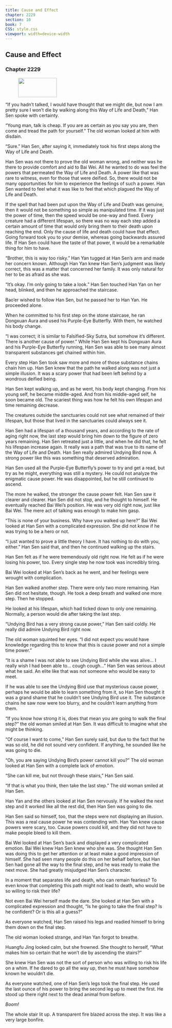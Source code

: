 ```yaml
---
title: Cause and Effect
chapter: 2229
section: 10
book: 7
CSS: style.css
viewport: width=device-width
---
```


## Cause and Effect

### Chapter 2229

<figure>
	<img src="../Images/gem.gif" alt="" id="gem" width="120" height="60" />
</figure>

“If you hadn’t talked, I would have thought that we might die, but now I am pretty sure I won’t die by walking along this Way of Life and Death,” Han Sen spoke with certainty.

“Young man, talk is cheap. If you are as certain as you say you are, then come and tread the path for yourself.” The old woman looked at him with disdain.

“Sure.” Han Sen, after saying it, immediately took his first steps along the Way of Life and Death.

Han Sen was not there to prove the old woman wrong, and neither was he there to provide comfort and aid to Bai Wei. All he wanted to do was feel the powers that permeated the Way of Life and Death. A power like that was rare to witness, even for those that were deified. So, there would not be many opportunities for him to experience the feelings of such a power. Han Sen wanted to feel what it was like to feel that which plagued the Way of Life and Death.

If the spell that had been put upon the Way of Life and Death was genuine, then it would not be something so simple as manipulated time. If it was just the power of time, then the speed would be one-way and fixed. Every creature had a different lifespan, so there was no way each step added a certain amount of time that would only bring them to their death upon reaching the end. Only the cause of life and death could have that effect. Going forward took you to your demise, whereas going backwards assured life. If Han Sen could have the taste of that power, it would be a remarkable thing for him to have.

“Brother, this is way too risky.” Han Yan tugged at Han Sen’s arm and made her concern known. Although Han Yan knew Han Sen’s judgment was likely correct, this was a matter that concerned her family. It was only natural for her to be as afraid as she was.

“It’s okay. I’m only going to take a look.” Han Sen touched Han Yan on her head, blinked, and then he approached the staircase.

Bao’er wished to follow Han Sen, but he passed her to Han Yan. He proceeded alone.

When he committed to his first step on the stone staircase, he ran Dongxuan Aura and used his Purple-Eye Butterfly. With them, he watched his body change.

“I was correct; it is similar to Falsified-Sky Sutra, but somehow it’s different. There is another cause of power.” While Han Sen kept his Dongxuan Aura and his Purple-Eye Butterfly running, Han Sen was able to see many almost transparent substances get chained within him.

Every step Han Sen took saw more and more of those substance chains chain him up. Han Sen knew that the path he walked along was not just a simple illusion. It was a scary power that had been left behind by a wondrous deified being.

Han Sen kept walking up, and as he went, his body kept changing. From his young self, he became middle-aged. And from his middle-aged self, he soon became old. The scariest thing was how he felt his own lifespan and time remaining decrease.

The creatures outside the sanctuaries could not see what remained of their lifespan, but those that lived in the sanctuaries could always see it.

Han Sen had a lifespan of a thousand years, and according to the rate of aging right now, the last step would bring him down to the figure of zero years remaining. Han Sen retreated just a little, and when he did that, he felt his lifespan increase again. It really was a path that was true to its name of the Way of Life and Death. Han Sen really admired Undying Bird now. A strong power like this was something that deserved admiration.

Han Sen used all the Purple-Eye Butterfly’s power to try and get a read, but try as he might, everything was still a mystery. He could not analyze the enigmatic cause power. He was disappointed, but he still continued to ascend.

The more he walked, the stronger the cause power felt. Han Sen saw it clearer and clearer. Han Sen did not stop, and he thought to himself. He eventually reached Bai Wei’s position. He was very old right now, just like Bai Wei. The mere act of talking was enough to make him gasp.

“This is none of your business. Why have you walked up here?” Bai Wei looked at Han Sen with a complicated expression. She did not know if he was trying to be a hero or not.

“I just wanted to prove a little theory I have. It has nothing to do with you, either.” Han Sen said that, and then he continued walking up the stairs.

Han Sen felt as if he were tremendously old right now. He felt as if he were losing his power, too. Every single step he now took was incredibly tiring.

Bai Wei looked at Han Sen’s back as he went, and her feelings were wrought with complication.

Han Sen walked another step. There were only two more remaining. Han Sen did not hesitate, though. He took a deep breath and walked one more step. Then he stopped.

He looked at his lifespan, which had ticked down to only one remaining. Normally, a person would die after taking the last step.

“Undying Bird has a very strong cause power,” Han Sen said coldly. He really did admire Undying Bird right now.

The old woman squinted her eyes. “I did not expect you would have knowledge regarding this to know that this is cause power and not a simple time power.”

“It is a shame I was not able to see Undying Bird while she was alive… I really wish I had been able to… cough cough…” Han Sen was serious about what he said. An elite like that was not someone who would be easy to meet.

If he was able to see the Undying Bird use that mysterious cause power, perhaps he would be able to learn something from it, so Han Sen thought it was a grand shame that he couldn’t see Undying Bird use it. The substance chains he saw now were too blurry, and he couldn’t learn anything from them.

“If you know how strong it is, does that mean you are going to walk the final step?” the old woman smiled at Han Sen. It was difficult to imagine what she might be thinking.

“Of course I want to come,” Han Sen surely said, but due to the fact that he was so old, he did not sound very confident. If anything, he sounded like he was going to die.

“Oh, you are saying Undying Bird’s power cannot kill you?” The old woman looked at Han Sen with a complete lack of emotion.

“She can kill me, but not through these stairs,” Han Sen said.

“If that is what you think, then take the last step.” The old woman smiled at Han Sen.

Han Yan and the others looked at Han Sen nervously. If he walked the next step and it worked like all the rest did, then Han Sen was going to die.

Han Sen said so himself, too, that the steps were not displaying an illusion. This was a real cause power he was contending with. Han Yan knew cause powers were scary, too. Cause powers could kill, and they did not have to make people bleed to kill them.

Bai Wei looked at Han Sen’s back and displayed a very complicated emotion. Bai Wei knew Han Sen knew who she was. She thought Han Sen was doing this to get her attention or at least make a good impression of himself. She had seen many people do this on her behalf before, but Han Sen had gone all the way to the final step, and he was ready to make the next move. She had greatly misjudged Han Sen’s character.

In a moment that separates life and death, who can remain fearless? To even know that completing this path might not lead to death, who would be so willing to risk their life?

Not even Bai Wei herself made the dare. She looked at Han Sen with a complicated expression and thought, “Is he going to take the final step? Is he confident? Or is this all a guess?”

As everyone watched, Han Sen raised his legs and readied himself to bring them down on the final step.

The old woman looked strange, and Han Yan forgot to breathe.

Huangfu Jing looked calm, but she frowned. She thought to herself, “What makes him so certain that he won’t die by ascending the stairs?”

She knew Han Sen was not the sort of person who was willing to risk his life on a whim. If he dared to go all the way up, then he must have somehow known he wouldn’t die.

As everyone watched, one of Han Sen’s legs took the final step. He used the last ounce of his power to bring the second leg up to meet the first. He stood up there right next to the dead animal from before.

*Boom!*

The whole stair lit up. A transparent fire blazed across the step. It was like a very large bonfire.